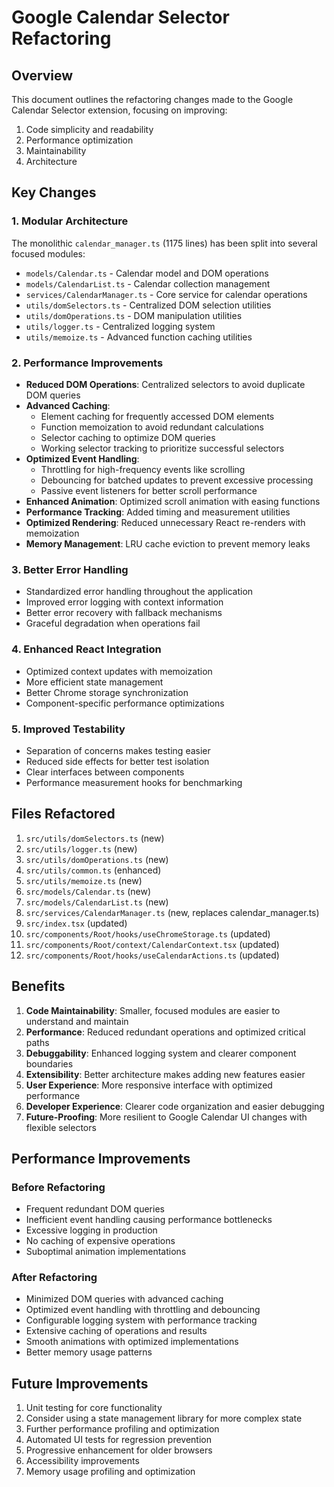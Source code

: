 # Google Calendar Selector Refactoring

## Overview

This document outlines the refactoring changes made to the Google Calendar Selector extension, focusing on improving:

1. Code simplicity and readability
2. Performance optimization
3. Maintainability
4. Architecture

## Key Changes

### 1. Modular Architecture

The monolithic `calendar_manager.ts` (1175 lines) has been split into several focused modules:

- `models/Calendar.ts` - Calendar model and DOM operations
- `models/CalendarList.ts` - Calendar collection management
- `services/CalendarManager.ts` - Core service for calendar operations
- `utils/domSelectors.ts` - Centralized DOM selection utilities
- `utils/domOperations.ts` - DOM manipulation utilities
- `utils/logger.ts` - Centralized logging system
- `utils/memoize.ts` - Advanced function caching utilities

### 2. Performance Improvements

- **Reduced DOM Operations**: Centralized selectors to avoid duplicate DOM queries
- **Advanced Caching**: 
  - Element caching for frequently accessed DOM elements
  - Function memoization to avoid redundant calculations
  - Selector caching to optimize DOM queries
  - Working selector tracking to prioritize successful selectors
- **Optimized Event Handling**:
  - Throttling for high-frequency events like scrolling
  - Debouncing for batched updates to prevent excessive processing
  - Passive event listeners for better scroll performance
- **Enhanced Animation**: Optimized scroll animation with easing functions
- **Performance Tracking**: Added timing and measurement utilities
- **Optimized Rendering**: Reduced unnecessary React re-renders with memoization
- **Memory Management**: LRU cache eviction to prevent memory leaks

### 3. Better Error Handling

- Standardized error handling throughout the application
- Improved error logging with context information
- Better error recovery with fallback mechanisms
- Graceful degradation when operations fail

### 4. Enhanced React Integration

- Optimized context updates with memoization
- More efficient state management
- Better Chrome storage synchronization
- Component-specific performance optimizations

### 5. Improved Testability

- Separation of concerns makes testing easier
- Reduced side effects for better test isolation
- Clear interfaces between components
- Performance measurement hooks for benchmarking

## Files Refactored

1. `src/utils/domSelectors.ts` (new)
2. `src/utils/logger.ts` (new)
3. `src/utils/domOperations.ts` (new)
4. `src/utils/common.ts` (enhanced)
5. `src/utils/memoize.ts` (new)
6. `src/models/Calendar.ts` (new)
7. `src/models/CalendarList.ts` (new)
8. `src/services/CalendarManager.ts` (new, replaces calendar_manager.ts)
9. `src/index.tsx` (updated)
10. `src/components/Root/hooks/useChromeStorage.ts` (updated)
11. `src/components/Root/context/CalendarContext.tsx` (updated)
12. `src/components/Root/hooks/useCalendarActions.ts` (updated)

## Benefits

1. **Code Maintainability**: Smaller, focused modules are easier to understand and maintain
2. **Performance**: Reduced redundant operations and optimized critical paths
3. **Debuggability**: Enhanced logging system and clearer component boundaries
4. **Extensibility**: Better architecture makes adding new features easier
5. **User Experience**: More responsive interface with optimized performance
6. **Developer Experience**: Clearer code organization and easier debugging
7. **Future-Proofing**: More resilient to Google Calendar UI changes with flexible selectors

## Performance Improvements

### Before Refactoring
- Frequent redundant DOM queries
- Inefficient event handling causing performance bottlenecks
- Excessive logging in production
- No caching of expensive operations
- Suboptimal animation implementations

### After Refactoring
- Minimized DOM queries with advanced caching
- Optimized event handling with throttling and debouncing
- Configurable logging system with performance tracking
- Extensive caching of operations and results
- Smooth animations with optimized implementations
- Better memory usage patterns

## Future Improvements

1. Unit testing for core functionality
2. Consider using a state management library for more complex state
3. Further performance profiling and optimization
4. Automated UI tests for regression prevention
5. Progressive enhancement for older browsers
6. Accessibility improvements
7. Memory usage profiling and optimization
